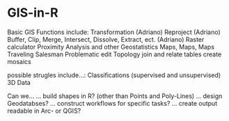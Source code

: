 GIS-in-R
========
Basic GIS Functions include:
	Transformation  (Adriano)
	Reproject       (Adriano)
	Buffer, Clip, Merge, Intersect, Dissolve, Extract, ect. (Adriano)
	Raster calculator
	Proximity Analysis and other Geostatistics
	Maps, Maps, Maps
	Traveling Salesman Problematic
	edit Topology
	join and relate tables
	create mosaics
	

possible strugles include...:
	Classifications (supervised and unsupervised)
	3D Data


Can we...
... build shapes in R? (other than Points and Poly-Lines)
... design Geodatabses?
... construct workflows for specific tasks?
... create output readable in Arc- or QGIS?


